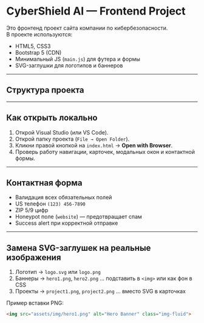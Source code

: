 # CyberShield AI — Frontend Project

Это фронтенд проект сайта компании по кибербезопасности.  
В проекте используются:

- HTML5, CSS3
- Bootstrap 5 (CDN)
- Минимальный JS (`main.js`) для футера и формы
- SVG-заглушки для логотипов и баннеров

---

## Структура проекта


---

## Как открыть локально

1. Открой Visual Studio (или VS Code).  
2. Открой папку проекта (`File → Open Folder`).  
3. Кликни правой кнопкой на `index.html` → **Open with Browser**.  
4. Проверь работу навигации, карточек, модальных окон и контактной формы.

---

## Контактная форма

- Валидация всех обязательных полей
- US телефон `(123) 456-7890`  
- ZIP 5/9 цифр
- Honeypot поле (`website`) — предотвращает спам
- Success alert при корректной отправке

---

## Замена SVG-заглушек на реальные изображения

1. Логотип → `logo.svg` или `logo.png`  
2. Баннеры → `hero1.png`, `hero2.png` ... подставить в `<img>` или как фон в CSS  
3. Проекты → `project1.png`, `project2.png` … вместо SVG в карточках  

Пример вставки PNG:

```html
<img src="assets/img/hero1.png" alt="Hero Banner" class="img-fluid">
